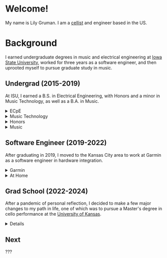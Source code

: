 # Welcome!

My name is Lily Gruman. I am a [cellist](https://en.wikipedia.org/wiki/Cello) and engineer based in the US.

# Background

I earned undergraduate degrees in music and electrical engineering at [Iowa State University](https://en.wikipedia.org/wiki/Iowa_State_University), 
worked for three years as a software engineer, and then uprooted myself to pursue graduate study in music.

## Undergrad (2015-2019)

At ISU, I earned a B.S. in Electrical Engineering, with Honors and a minor in Music Technology, as well as a B.A. in Music.

<details>
<summary>ECpE</summary>

While studying electrical engineerinng, I became familiar with topics such as
* [circuit theory](https://en.wikipedia.org/wiki/Electrical_network)
* [digital logic](https://en.wikipedia.org/wiki/Logic_gate)
* [differential equations](https://en.wikipedia.org/wiki/Differential_equation)
* [linear algebra](https://en.wikipedia.org/wiki/Linear_algebra)
* [energy](https://en.wikipedia.org/wiki/Electric_generator)
  [systems](https://en.wikipedia.org/wiki/Electric_power_transmission)
  and [power electronics](https://en.wikipedia.org/wiki/Electric_motor)
* [alternative energy](https://en.wikipedia.org/wiki/Renewable_energy)
* [fourier analysis](https://en.wikipedia.org/wiki/Fourier_analysis) and synthesis
* [electromagnetism](https://en.wikipedia.org/wiki/Electromagnetism)
* [automatic control systems](https://en.wikipedia.org/wiki/Linear_control)
* [embedded systems](https://en.wikipedia.org/wiki/Embedded_system)
* [integrated circuits](https://en.wikipedia.org/wiki/Integrated_circuit)

I focused particularly on control systems, with additional focuses in electromagnetism and embedded systems.

I was also introduced to several programming languages and software tools, including
* [Matlab](https://en.wikipedia.org/wiki/MATLAB)/[Simulink](https://en.wikipedia.org/wiki/Simulink)
* [PSpice](https://www.pspice.com/)
* [Verilog](https://en.wikipedia.org/wiki/Verilog)
* [C](https://en.wikipedia.org/wiki/C_(programming_language))
* [Linux](https://en.wikipedia.org/wiki/Linux)
* [Java](https://en.wikipedia.org/wiki/Java_(programming_language))
* [Eclipse](https://en.wikipedia.org/wiki/Eclipse_(software))
* [Python](https://en.wikipedia.org/wiki/Python_(programming_language))
* [Assembly](https://en.wikipedia.org/wiki/Assembly_language)
* [ARM Cortex](https://en.wikipedia.org/wiki/ARM_architecture_family)
* [Cadence Virtuoso](https://www.cadence.com/en_US/home/tools/custom-ic-analog-rf-design/virtuoso-studio.html)
* [Arduino](https://en.wikipedia.org/wiki/Arduino)

My senior design project consisted of a proof-of-concept design for a food vending system that would automatically reorder new merchandise when supply ran low, making an attempt to optimize the bundling of restock deliveries. While I worked primarily on the sensor prototype, others on our team developed a networking model, a frontend portal, and a routing algorithm.

</details>

<details>
<summary>Music Technology</summary>
  
The Minor in Music Technology focused on three areas of computer-based tools for music composition, performance, and production:
1. Digital Audio Workstations ([Pro Tools](https://en.wikipedia.org/wiki/Pro_Tools))
2. Programming ([Max](https://en.wikipedia.org/wiki/Max_(software)))
3. Sampling and Synthesis ([Kontakt, Reaktor](https://en.wikipedia.org/wiki/Native_Instruments))

</details>

<details>
<summary>Honors</summary>

In addition to a breadth of seminars, the honors component of my degree required an additional capstone project, which I derived from the music technology portion of my studies. Specifically, I created a Max patch that would attempt to generate well-formed counterpoint for a given cantus firmus, using the first-species guidelines outlined in Johann Fux's [*Gradus ad Parnassum*](https://en.wikipedia.org/wiki/Gradus_ad_Parnassum). It is implemented using an application of [Dijkstra's Shortest-Path-First algorithm](https://en.wikipedia.org/wiki/Dijkstra%27s_algorithm) in a [graph](https://en.wikipedia.org/wiki/Graph_(abstract_data_type)) representation of the allowed possible notes. In the submitted version, the edges are naively set to the sizes of the melodic intervals, but a smarter version could adjust those weights based on other factors.

</details>

<details>
<summary>Music</summary>

Thanks to AP credit from high school, mostly in calculus and physics, I had just enough room in my schedule to squeeze in a music degree in addition to engineering. Throughout this course of study, I performed several solo and chamber pieces.

#### Concertos
* [Dvořák's Cello Concerto](https://en.wikipedia.org/wiki/Cello_Concerto_(Dvo%C5%99%C3%A1k))
* [Schumann's Cello Concerto](https://en.wikipedia.org/wiki/Cello_Concerto_(Schumann))
* [Shostakovich's Cello Concerto](https://en.wikipedia.org/wiki/Cello_Concerto_No._1_(Shostakovich))
* [Saint-Saens' Cello Concerto](https://en.wikipedia.org/wiki/Cello_Concerto_No._1_(Saint-Sa%C3%ABns))

#### Sonatas
* [Brahms' Cello Sonata No. 2](https://en.wikipedia.org/wiki/Cello_Sonata_No._2_(Brahms))
* [Beethoven's Cello Sonata No. 4](https://en.wikipedia.org/wiki/Cello_Sonatas_Nos._4_and_5_(Beethoven))

#### Chamber Music
* TODO
  
</details>

## Software Engineer (2019-2022)

After graduating in 2019, I moved to the Kansas City area to work at Garmin as a software engineer in hardware integration.

<details>
<summary>Garmin</summary>
  
In addition to the C, Python, and embedded systems experience I brought, I was exposed to
* [C++](https://en.wikipedia.org/wiki/C%2B%2B)
* C/C++ build systems
* [Git](https://en.wikipedia.org/wiki/Git)
* [Gerrit](https://en.wikipedia.org/wiki/Gerrit_(software))
* [Jenkins](https://en.wikipedia.org/wiki/Jenkins_(software))
* [Yocto](https://en.wikipedia.org/wiki/Yocto_Project)
* the [linux kernel](https://en.wikipedia.org/wiki/Linux_kernel)
* [udev](https://en.wikipedia.org/wiki/Udev)
* [systemd](https://en.wikipedia.org/wiki/Systemd)
* [serial communication](https://en.wikipedia.org/wiki/Serial_communication)
* [NMEA 0183](https://en.wikipedia.org/wiki/NMEA_0183)

</details>

<details>
<summary>At Home</summary>
  
During this time, especially in the midst of the COVID pandemic, I picked up several personal projects, including
* recording and producing music in [REAPER](https://en.wikipedia.org/wiki/REAPER)
* setting up my PC to dual-boot Windows and Arch Linux
* learning [Kotlin](https://en.wikipedia.org/wiki/Kotlin_(programming_language))
  for [Android](https://en.wikipedia.org/wiki/Android_(operating_system)) app development
* learning [Rust](https://en.wikipedia.org/wiki/Rust_(programming_language))
* learning about topics like communication systems, linguistics, electromagnetics, acoustics, sound design, and animation
* picking up new instruments including [guitar](https://en.wikipedia.org/wiki/Guitar),
  [flute](https://en.wikipedia.org/wiki/Flute),
  and [tuba](https://en.wikipedia.org/wiki/Tuba)
* choosing a new name and preparing to [come out](https://en.wikipedia.org/wiki/Coming_out) (🏳️‍⚧️)

</details>

## Grad School (2022-2024)

After a pandemic of personal reflection, I decided to make a few major changes to my path in life, one of which was to pursue a Master's degree in cello performance at the [University of Kansas](https://en.wikipedia.org/wiki/University_of_Kansas).

<details>
  TODO
</details>

## Next

???
